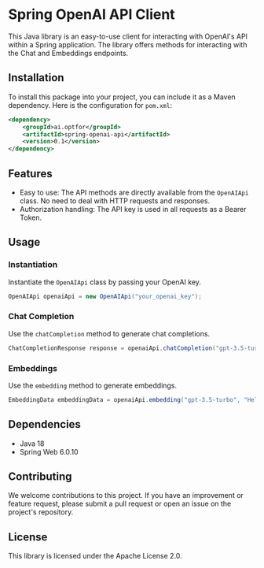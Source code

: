 # Spring OpenAI API Client

This Java library is an easy-to-use client for interacting with OpenAI's API within a Spring application. The library offers methods for interacting with the Chat and Embeddings endpoints.

## Installation

To install this package into your project, you can include it as a Maven dependency. Here is the configuration for `pom.xml`:

```xml
<dependency>
    <groupId>ai.optfor</groupId>
    <artifactId>spring-openai-api</artifactId>
    <version>0.1</version>
</dependency>
```

## Features

- Easy to use: The API methods are directly available from the `OpenAIApi` class. No need to deal with HTTP requests and responses.
- Authorization handling: The API key is used in all requests as a Bearer Token.

## Usage

### Instantiation

Instantiate the `OpenAIApi` class by passing your OpenAI key.

```java
OpenAIApi openaiApi = new OpenAIApi("your_openai_key");
```

### Chat Completion

Use the `chatCompletion` method to generate chat completions.

```java
ChatCompletionResponse response = openaiApi.chatCompletion("gpt-3.5-turbo", "Hello, how are you?", "system", 60);
```

### Embeddings

Use the `embedding` method to generate embeddings.

```java
EmbeddingData embeddingData = openaiApi.embedding("gpt-3.5-turbo", "Hello, how are you?");
```

## Dependencies

- Java 18
- Spring Web 6.0.10

## Contributing

We welcome contributions to this project. If you have an improvement or feature request, please submit a pull request or open an issue on the project's repository.

## License

This library is licensed under the Apache License 2.0.